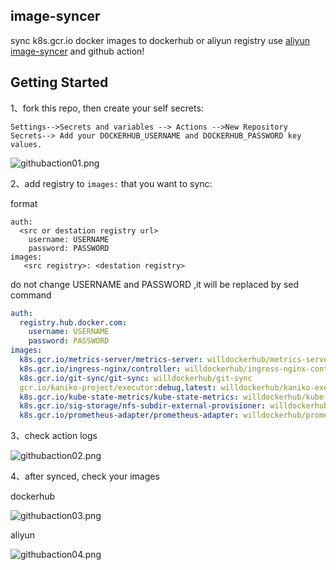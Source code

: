 
## image-syncer
sync k8s.gcr.io docker images to dockerhub or aliyun registry use [aliyun image-syncer](https://github.com/AliyunContainerService/image-syncer) and github action!

## Getting Started

1、fork this repo, then create your self secrets:
```
Settings-->Secrets and variables --> Actions -->New Repository Secrets--> Add your DOCKERHUB_USERNAME and DOCKERHUB_PASSWORD key values.
```
![githubaction01.png](https://i.loli.net/2021/08/21/TjN76FtngG5Dehf.png)

2、add registry to `images:` that you want to sync:

format
```
auth:
  <src or destation registry url>
    username: USERNAME
    password: PASSWORD
images:
   <src registry>: <destation registry>
```

do not change USERNAME and PASSWORD ,it will be replaced by sed command

```yaml
auth:
  registry.hub.docker.com:
    username: USERNAME
    password: PASSWORD
images:
  k8s.gcr.io/metrics-server/metrics-server: willdockerhub/metrics-server
  k8s.gcr.io/ingress-nginx/controller: willdockerhub/ingress-nginx-controller
  k8s.gcr.io/git-sync/git-sync: willdockerhub/git-sync
  gcr.io/kaniko-project/executor:debug,latest: willdockerhub/kaniko-executor
  k8s.gcr.io/kube-state-metrics/kube-state-metrics: willdockerhub/kube-state-metrics
  k8s.gcr.io/sig-storage/nfs-subdir-external-provisioner: willdockerhub/nfs-subdir-external-provisioner
  k8s.gcr.io/prometheus-adapter/prometheus-adapter: willdockerhub/prometheus-adapter
```

3、check action logs

![githubaction02.png](https://i.loli.net/2021/08/21/OkXVWY8pN6Foat7.png)

4、after synced, check your images

dockerhub

![githubaction03.png](https://i.loli.net/2021/08/21/K2PzDTV3qu61WIO.png)

aliyun

![githubaction04.png](https://i.loli.net/2021/08/21/drQzkbeCNDXqcH4.png)


